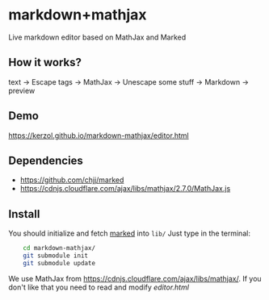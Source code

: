 markdown+mathjax
================
Live markdown editor based on MathJax and Marked


## How it works?

text → Escape tags → MathJax → Unescape some stuff → Markdown → preview

## Demo

https://kerzol.github.io/markdown-mathjax/editor.html


## Dependencies

- https://github.com/chjj/marked
- https://cdnjs.cloudflare.com/ajax/libs/mathjax/2.7.0/MathJax.js

## Install

You should initialize and fetch
[marked](https://github.com/chjj/marked) into `lib/`
Just type in the terminal:

```bash
    cd markdown-mathjax/
    git submodule init
    git submodule update
```

We use MathJax from https://cdnjs.cloudflare.com/ajax/libs/mathjax/. 
If you don't like that you need to read and modify _editor.html_


